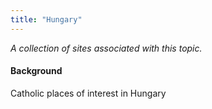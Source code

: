 ```yaml
---
title: "Hungary"
---
```



*A collection of sites associated with this topic.*

#### Background

Catholic places of interest in Hungary


